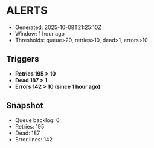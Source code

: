 # ALERTS

- Generated: 2025-10-08T21:25:10Z
- Window: 1 hour ago
- Thresholds: queue>20, retries>10, dead>1, errors>10

## Triggers
- **Retries 195 > 10**
- **Dead 187 > 1**
- **Errors 142 > 10 (since 1 hour ago)**

## Snapshot
- Queue backlog: 0
- Retries: 195
- Dead: 187
- Error lines: 142
